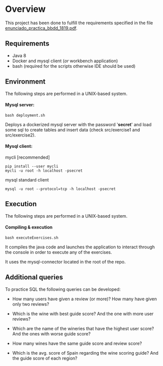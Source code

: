 # Overview

This project has been done to fulfill the requirements specified in the file [enunciado_practica_bbdd_1819.pdf](/enunciado_practica_bbdd_1819.pdf). 

## Requirements

- Java 8
- Docker and mysql client (*or* workbench application) 
- bash (required for the scripts otherwise IDE should be used)

## Environment

The following steps are performed in a UNIX-based system.

#### Mysql server:

    bash deployment.sh

Deploys a dockerized mysql server with the password '**secret**' and load some sql to create tables and insert data (check src/exercise1 and src/exercise2).
        
#### Mysql client:

mycli [recommended]

    pip install --user mycli
    mycli -u root -h localhost -psecret

mysql standard client

    mysql -u root --protocol=tcp -h localhost -psecret

## Execution

The following steps are performed in a UNIX-based system.

#### Compiling & execution

    bash executeExercises.sh
    
It compiles the java code and launches the application to interact through the console in order to
execute any of the exercises.

It uses the mysql-connector located in the root of the repo.


## Additional queries

To practice SQL the following queries can be developed:

- How many users have given a review (or more)? How many have given only two reviews?

- Which is the wine with best guide score? And the one with more user reviews?

- Which are the name of the wineries that have the highest user score? And the ones with worse guide score?

- How many wines have the same guide score and review score?

- Which is the avg. score of Spain regarding the wine scoring guide? And the guide score of each region?
